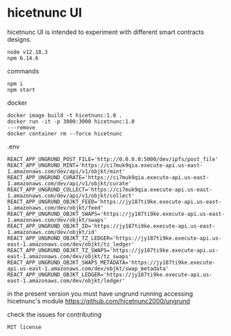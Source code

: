 
# hicetnunc UI

hicetnunc UI is intended to experiment with different smart contracts designs.

```
node v12.18.3
npm 6.14.6
```

commands
```
npm i
npm start
```

docker
```
docker image build -t hicetnunc:1.0 .
docker run -it -p 3000:3000 hicetnunc:1.0
---remove
docker container rm --force hicetnunc
```

.env
```
REACT_APP_UNGRUND_POST_FILE='http://0.0.0.0:5000/dev/ipfs/post_file'
REACT_APP_UNGRUND_MINT='https://ci7muk9qia.execute-api.us-east-1.amazonaws.com/dev/api/v1/objkt/mint'
REACT_APP_UNGRUND_CURATE='https://ci7muk9qia.execute-api.us-east-1.amazonaws.com/dev/api/v1/objkt/curate'
REACT_APP_UNGRUND_COLLECT='https://ci7muk9qia.execute-api.us-east-1.amazonaws.com/dev/api/v1/objkt/collect'
REACT_APP_UNGRUND_OBJKT_FEED='https://jy187ti9ke.execute-api.us-east-1.amazonaws.com/dev/objkt/feed'
REACT_APP_UNGRUND_OBJKT_SWAPS='https://jy187ti9ke.execute-api.us-east-1.amazonaws.com/dev/objkt/swaps'
REACT_APP_UNGRUND_OBJKT_ID='https://jy187ti9ke.execute-api.us-east-1.amazonaws.com/dev/objkt/id'
REACT_APP_UNGRUND_OBJKT_TZ_LEDGER='https://jy187ti9ke.execute-api.us-east-1.amazonaws.com/dev/objkt/tz_ledger'
REACT_APP_UNGRUND_OBJKT_TZ_SWAPS='https://jy187ti9ke.execute-api.us-east-1.amazonaws.com/dev/objkt/tz_swaps'
REACT_APP_UNGRUND_OBJKT_SWAPS_METADATA='https://jy187ti9ke.execute-api.us-east-1.amazonaws.com/dev/objkt/swap_metadata'
REACT_APP_UNGRUND_OBJKT_LEDGER='https://jy187ti9ke.execute-api.us-east-1.amazonaws.com/dev/objkt/ledger'
```

in the present version you must have ungrund running accessing hicetnunc's module https://github.com/hicetnunc2000/ungrund

check the issues for contributing

`MIT license`